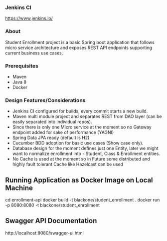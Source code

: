 ### Jenkins CI 
https://www.jenkins.io/

### About
Student Enrollment project is a basic Spring boot application that follows micro service architecture and exposes REST API endpoints supporting current business use cases.

### Prerequisites

- Maven
- Java 8
- Docker

### Design Features/Considerations
- Jenkins CI configured for builds, every commit starts a new build. 
- Maven multi module project and separates REST from DAO layer (can be easily separated into individual repos).
- Since there is only one Micro service at the moment so no Gateway endpoint added for sake of performance (YAGNI) 
- Spring Data JPA ready (default is H2)
- Cucumber BDD adoption for basic use cases (Show case only).
- Database design for the moment defines just one Entity, later we might want to normalize enrollment into - Student, Class & Enrollment entities.
- No Cache is used at the moment so in Future some distributed and highly fault tolerant Cache like Hazelcast can be used

## Running Application as Docker Image on Local Machine
cd enrollment-api
docker build -t blackone/student_enrollment .
docker run -p 8080:8080 -t blackone/student_enrollment

## Swagger API Documentation

http://localhost:8080/swagger-ui.html



